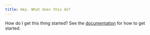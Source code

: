 ```yaml
---
title: Hey. What does this do?
---
```


How do I get this thing started?
See the [documentation](https://quartz.jzhao.xyz) for how to get started.

